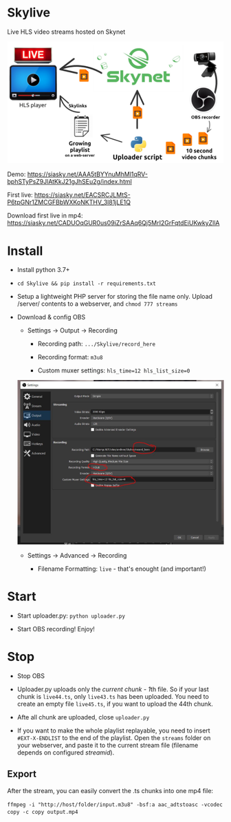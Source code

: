 # Skylive
Live HLS video streams hosted on Skynet

![How SkyLive works](https://raw.githubusercontent.com/DaWe35/Skylive/master/docs/how%20it%20works.jpg)

Demo: https://siasky.net/AAA5tBYYnuMhMl1qRV-bphSTyPsZ9JlAtKkJ21gJhSEu2g/index.html

First live: https://siasky.net/EACSRCJLMtS-P6tpGNr1ZMCGFBbWXKoNKTHV_3l81jLE1Q

Download first live in mp4: https://siasky.net/CADUOqGUR0us09iZrSAAq6Qj5MrI2GrFqtdEiUKwkyZllA

# Install

- Install python 3.7+

- `cd Skylive && pip install -r requirements.txt`

- Setup a lightweight PHP server for storing the file name only. Upload /server/ contents to a webserver, and `chmod 777 streams`

- Download & config OBS

    - Settings -> Output -> Recording

        - Recording path: `.../Skylive/record_here`

        - Recording format: `m3u8`

        - Custom muxer settings: `hls_time=12 hls_list_size=0`

    ![OBS settings](https://raw.githubusercontent.com/DaWe35/Skylive/master/docs/obs_settings.jpg)

    - Settings -> Advanced -> Recording

        - Filename Formatting: `live` - that's enought (and important!)

# Start

- Start uploader.py: `python uploader.py`

- Start OBS recording! Enjoy!

# Stop

- Stop OBS

- Uploader.py uploads only the *current chunk - 1*th file. So if your last chunk is `live44.ts`, only `live43.ts` has been uploaded. You need to create an empty file `live45.ts`, if you want to upload the 44th chunk.

- Afte all chunk are uploaded, close `uploader.py`

- If you want to make the whole playlist replayable, you need to insert `#EXT-X-ENDLIST` to the end of the playlist. Open the `streams` folder on your webserver, and paste it to the current stream file (filename depends on configured *streamid*).

## Export

After the stream, you can easily convert the .ts chunks into one mp4 file:

`ffmpeg -i "http://host/folder/input.m3u8" -bsf:a aac_adtstoasc -vcodec copy -c copy output.mp4`